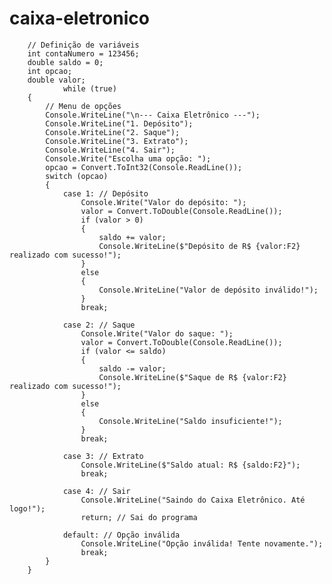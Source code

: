 # caixa-eletronico
        // Definição de variáveis
        int contaNumero = 123456;
        double saldo = 0;
        int opcao;
        double valor;
                while (true)
        {
            // Menu de opções
            Console.WriteLine("\n--- Caixa Eletrônico ---");
            Console.WriteLine("1. Depósito");
            Console.WriteLine("2. Saque");
            Console.WriteLine("3. Extrato");
            Console.WriteLine("4. Sair");
            Console.Write("Escolha uma opção: ");
            opcao = Convert.ToInt32(Console.ReadLine());
            switch (opcao)
            {
                case 1: // Depósito
                    Console.Write("Valor do depósito: ");
                    valor = Convert.ToDouble(Console.ReadLine());
                    if (valor > 0)
                    {
                        saldo += valor;
                        Console.WriteLine($"Depósito de R$ {valor:F2} realizado com sucesso!");
                    }
                    else
                    {
                        Console.WriteLine("Valor de depósito inválido!");
                    }
                    break;

                case 2: // Saque
                    Console.Write("Valor do saque: ");
                    valor = Convert.ToDouble(Console.ReadLine());
                    if (valor <= saldo)
                    {
                        saldo -= valor;
                        Console.WriteLine($"Saque de R$ {valor:F2} realizado com sucesso!");
                    }
                    else
                    {
                        Console.WriteLine("Saldo insuficiente!");
                    }
                    break;

                case 3: // Extrato
                    Console.WriteLine($"Saldo atual: R$ {saldo:F2}");
                    break;

                case 4: // Sair
                    Console.WriteLine("Saindo do Caixa Eletrônico. Até logo!");
                    return; // Sai do programa

                default: // Opção inválida
                    Console.WriteLine("Opção inválida! Tente novamente.");
                    break;
            }
        }
    


